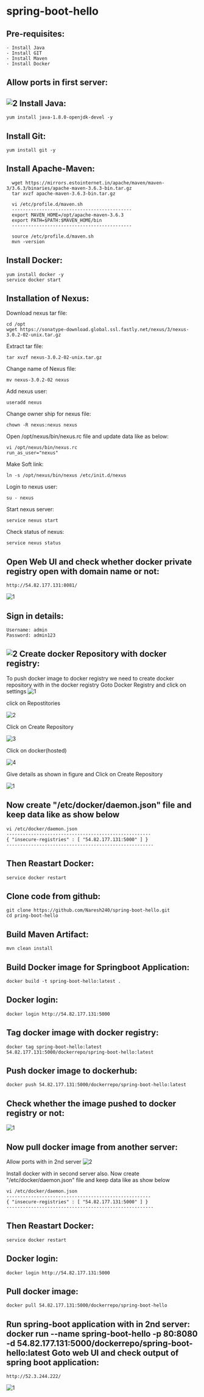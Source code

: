 # spring-boot-hello

Pre-requisites:
-----
    - Install Java
    - Install GIT
    - Install Maven
    - Install Docker
Allow ports in first server:
--------
![2](https://user-images.githubusercontent.com/63221837/83428679-7d046380-a450-11ea-849d-69ee87a3e9ab.png)
Install Java:
------
    yum install java-1.8.0-openjdk-devel -y
Install Git:
-------
    yum install git -y
Install Apache-Maven:
-------------
	  wget https://mirrors.estointernet.in/apache/maven/maven-3/3.6.3/binaries/apache-maven-3.6.3-bin.tar.gz
	  tar xvzf apache-maven-3.6.3-bin.tar.gz
	
	  vi /etc/profile.d/maven.sh
	  --------------------------------------------
	  export MAVEN_HOME=/opt/apache-maven-3.6.3
	  export PATH=$PATH:$MAVEN_HOME/bin
	  --------------------------------------------
	
	  source /etc/profile.d/maven.sh
	  mvn -version
Install Docker:
------
    yum install docker -y
    service docker start
Installation of Nexus:
-----------------
Download nexus tar file:
	  
    cd /opt
    wget https://sonatype-download.global.ssl.fastly.net/nexus/3/nexus-3.0.2-02-unix.tar.gz
Extract tar file:

    tar xvzf nexus-3.0.2-02-unix.tar.gz
Change name of Nexus file:
	
    mv nexus-3.0.2-02 nexus
Add nexus user: 
	  
    useradd nexus
Change owner ship for nexus file:
	  
    chown -R nexus:nexus nexus
Open /opt/nexus/bin/nexus.rc file and update data like as below:
    
    vi /opt/nexus/bin/nexus.rc
    run_as_user="nexus"

Make Soft link:

    ln -s /opt/nexus/bin/nexus /etc/init.d/nexus
Login to nexus user:
  
    su - nexus
Start nexus server:

    service nexus start
Check status of nexus:

    service nexus status
Open Web UI and check whether docker private registry open with domain name or not:
------------
	http://54.82.177.131:8081/
![1](https://user-images.githubusercontent.com/63221837/83426599-03b74180-a44d-11ea-8c18-c71674a93723.png)

Sign in details:
--------
    Username: admin
    Password: admin123
![2](https://user-images.githubusercontent.com/63221837/83426601-04e86e80-a44d-11ea-9278-21d9b0d48230.png)
Create docker Repository with docker registry:
---------
To push docker image to docker registry we need to create docker repository with in the docker registry
Goto Docker Registry and click on settings
![1](https://user-images.githubusercontent.com/63221837/83322866-9357c700-a278-11ea-8cac-2f42b7062868.png)

click on Repostitories

![2](https://user-images.githubusercontent.com/63221837/83322867-9357c700-a278-11ea-9f19-8f30deeba34a.png)

Click on Create Repository

![3](https://user-images.githubusercontent.com/63221837/83322905-d023be00-a278-11ea-949e-de01d28e9260.png)

Click on docker(hosted)

![4](https://user-images.githubusercontent.com/63221837/83322907-d0bc5480-a278-11ea-8535-0faaf91f8ea6.png)

Give details as shown in figure and Click on Create Repository

![1](https://user-images.githubusercontent.com/63221837/83427110-d4550480-a44d-11ea-95c1-2a166f3b8381.png)

Now create "/etc/docker/daemon.json" file and keep data like as show below
--------------
	vi /etc/docker/daemon.json
	-----------------------------------------------------
	{ "insecure-registries" : [ "54.82.177.131:5000" ] }
	------------------------------------------------------
Then Reastart Docker:
--------
	service docker restart

Clone code from github:
-------------
    git clone https://github.com/Naresh240/spring-boot-hello.git
    cd pring-boot-hello
Build Maven Artifact:
------------
    mvn clean install
Build Docker image for Springboot Application:
------------
    docker build -t spring-boot-hello:latest .
Docker login:
-------
    docker login http://54.82.177.131:5000
Tag docker image with docker registry:
-------------
    docker tag spring-boot-hello:latest 54.82.177.131:5000/dockerrepo/spring-boot-hello:latest
Push docker image to dockerhub:
--------
    docker push 54.82.177.131:5000/dockerrepo/spring-boot-hello:latest
Check whether the image pushed to docker registry or not:
-------------
![1](https://user-images.githubusercontent.com/63221837/83427951-2cd8d180-a44f-11ea-8b65-21b595361288.png)

Now pull docker image from another server:
------------
Allow ports with in 2nd server
![2](https://user-images.githubusercontent.com/63221837/83429055-19c70100-a451-11ea-9eb3-f5833c03027b.png)

Install docker with in second server also.
Now create "/etc/docker/daemon.json" file and keep data like as show below

	vi /etc/docker/daemon.json
	-----------------------------------------------------
	{ "insecure-registries" : [ "54.82.177.131:5000" ] }
	------------------------------------------------------
Then Reastart Docker:
--------
	service docker restart
Docker login:
-------
    docker login http://54.82.177.131:5000
Pull docker image:
--------
    docker pull 54.82.177.131:5000/dockerrepo/spring-boot-hello
Run spring-boot application with in 2nd server:
    docker run --name spring-boot-hello -p 80:8080 -d 54.82.177.131:5000/dockerrepo/spring-boot-hello:latest
Goto web UI and check output of spring boot application:
-------
    http://52.3.244.222/
![1](https://user-images.githubusercontent.com/63221837/83429057-1a5f9780-a451-11ea-89ca-49ea14579d2e.png)
